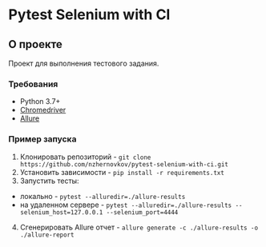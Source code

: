 # Pytest Selenium with CI

## О проекте

Проект для выполнения тестового задания.

### Требования

- Python 3.7+
- [Chromedriver](https://chromedriver.chromium.org/)
- [Allure](https://docs.qameta.io/allure/#_installing_a_commandline)

### Пример запуска

1. Клонировать репозиторий - `git clone https://github.com/nzhernovkov/pytest-selenium-with-ci.git`
2. Установить зависимости - `pip install -r requirements.txt`
3. Запустить тесты:

- локально - `pytest --alluredir=./allure-results`
- на удаленном сервере - `pytest --alluredir=./allure-results --selenium_host=127.0.0.1 --selenium_port=4444`

4. Сгенерировать Allure отчет - `allure generate -c ./allure-results -o ./allure-report`
